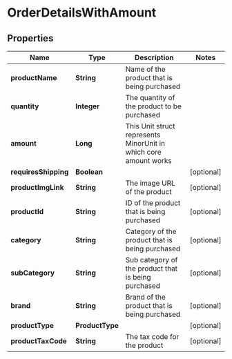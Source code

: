 

# OrderDetailsWithAmount


## Properties

| Name | Type | Description | Notes |
|------------ | ------------- | ------------- | -------------|
|**productName** | **String** | Name of the product that is being purchased |  |
|**quantity** | **Integer** | The quantity of the product to be purchased |  |
|**amount** | **Long** | This Unit struct represents MinorUnit in which core amount works |  |
|**requiresShipping** | **Boolean** |  |  [optional] |
|**productImgLink** | **String** | The image URL of the product |  [optional] |
|**productId** | **String** | ID of the product that is being purchased |  [optional] |
|**category** | **String** | Category of the product that is being purchased |  [optional] |
|**subCategory** | **String** | Sub category of the product that is being purchased |  [optional] |
|**brand** | **String** | Brand of the product that is being purchased |  [optional] |
|**productType** | **ProductType** |  |  [optional] |
|**productTaxCode** | **String** | The tax code for the product |  [optional] |



